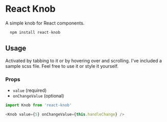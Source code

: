 # React Knob

A simple knob for React components.

```javascript
  npm install react-knob
```

## Usage

Activated by tabbing to it or by hovering over and scrolling.
I've included a sample scss file. Feel free to use it or style it yourself.

### Props

- `value` (required)
- `onChangeValue` (optional)

```javascript
import Knob from 'react-knob'

<Knob value={5} onChangeValue={this.handleChange} />
```
